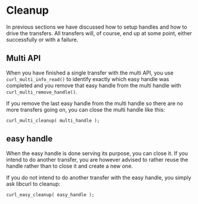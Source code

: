 # Cleanup

In previous sections we have discussed how to setup handles and how to drive
the transfers. All transfers will, of course, end up at some point, either
successfully or with a failure.

## Multi API

When you have finished a single transfer with the multi API, you use
`curl_multi_info_read()` to identify exactly which easy handle was completed
and you remove that easy handle from the multi handle with
`curl_multi_remove_handle()`.

If you remove the last easy handle from the multi handle so there are no more
transfers going on, you can close the multi handle like this:

    curl_multi_cleanup( multi_handle );

## easy handle

When the easy handle is done serving its purpose, you can close it. If you
intend to do another transfer, you are however advised to rather reuse the
handle rather than to close it and create a new one.

If you do not intend to do another transfer with the easy handle, you simply
ask libcurl to cleanup:

    curl_easy_cleanup( easy_handle );
